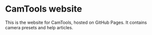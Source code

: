# CamTools website
This is the website for CamTools, hosted on GitHub Pages.
It contains camera presets and help articles.
